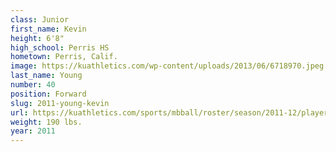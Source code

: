 ```yaml
---
class: Junior
first_name: Kevin
height: 6'8"
high_school: Perris HS
hometown: Perris, Calif.
image: https://kuathletics.com/wp-content/uploads/2013/06/6718970.jpeg
last_name: Young
number: 40
position: Forward
slug: 2011-young-kevin
url: https://kuathletics.com/sports/mbball/roster/season/2011-12/player/kevin-young/
weight: 190 lbs.
year: 2011
---
```

